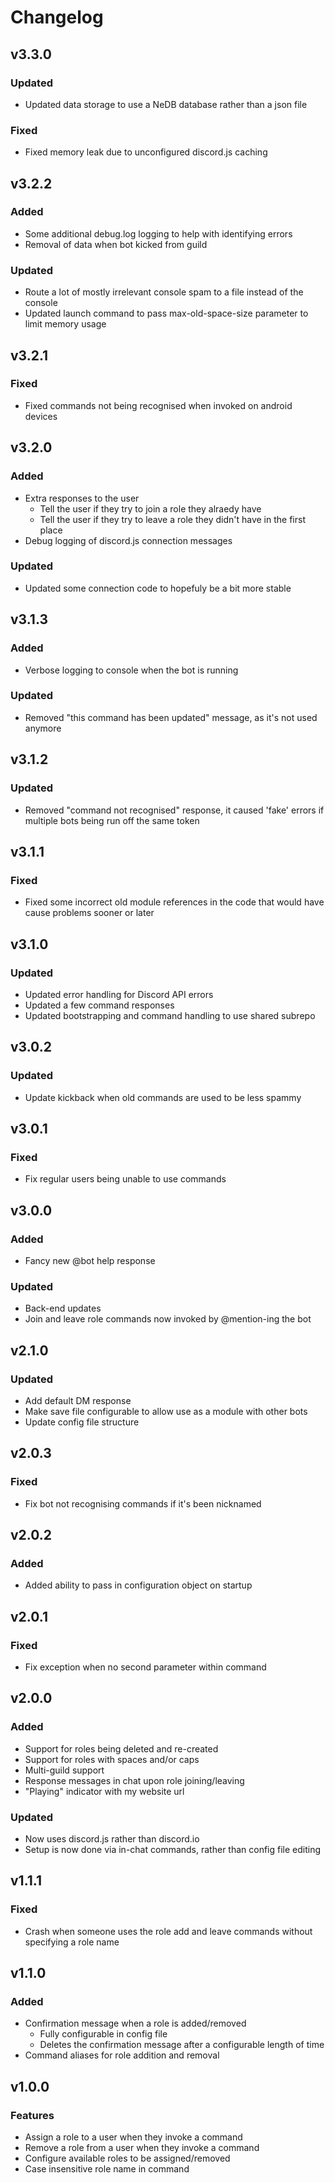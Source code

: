# Changelog
## v3.3.0
### Updated
- Updated data storage to use a NeDB database rather than a json file

### Fixed
- Fixed memory leak due to unconfigured discord.js caching

## v3.2.2
### Added
- Some additional debug.log logging to help with identifying errors
- Removal of data when bot kicked from guild

### Updated
- Route a lot of mostly irrelevant console spam to a file instead of the console
- Updated launch command to pass max-old-space-size parameter to limit memory usage

## v3.2.1
### Fixed
- Fixed commands not being recognised when invoked on android devices

## v3.2.0
### Added
- Extra responses to the user
	- Tell the user if they try to join a role they alraedy have
	- Tell the user if they try to leave a role they didn't have in the first place
- Debug logging of discord.js connection messages

### Updated
- Updated some connection code to hopefuly be a bit more stable

## v3.1.3
### Added
- Verbose logging to console when the bot is running

### Updated
- Removed "this command has been updated" message, as it's not used anymore

## v3.1.2
### Updated
- Removed "command not recognised" response, it caused 'fake' errors if multiple bots being run off the same token

## v3.1.1
### Fixed
- Fixed some incorrect old module references in the code that would have cause problems sooner or later

## v3.1.0
### Updated
- Updated error handling for Discord API errors
- Updated a few command responses
- Updated bootstrapping and command handling to use shared subrepo

## v3.0.2
### Updated
- Update kickback when old commands are used to be less spammy

## v3.0.1
### Fixed
- Fix regular users being unable to use commands

## v3.0.0
### Added
- Fancy new @bot help response

### Updated
- Back-end updates
- Join and leave role commands now invoked by @mention-ing the bot

## v2.1.0
### Updated
- Add default DM response
- Make save file configurable to allow use as a module with other bots
- Update config file structure

## v2.0.3
### Fixed
- Fix bot not recognising commands if it's been nicknamed

## v2.0.2
### Added
- Added ability to pass in configuration object on startup

## v2.0.1
### Fixed
- Fix exception when no second parameter within command

## v2.0.0
### Added
- Support for roles being deleted and re-created
- Support for roles with spaces and/or caps
- Multi-guild support
- Response messages in chat upon role joining/leaving
- "Playing" indicator with my website url

### Updated
- Now uses discord.js rather than discord.io
- Setup is now done via in-chat commands, rather than config file editing

## v1.1.1
### Fixed
- Crash when someone uses the role add and leave commands without specifying a role name

## v1.1.0
### Added
- Confirmation message when a role is added/removed
	- Fully configurable in config file
	- Deletes the confirmation message after a configurable length of time
- Command aliases for role addition and removal

## v1.0.0
### Features
- Assign a role to a user when they invoke a command
- Remove a role from a user when they invoke a command
- Configure available roles to be assigned/removed
- Case insensitive role name in command
